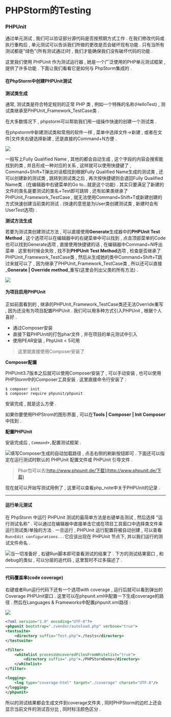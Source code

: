 # PHPStorm的Testing

### PHPUnit

通过单元测试 , 我们可以验证部分源代码是否按预期方式工作 . 在我们修改代码或执行重构后 , 单元测试可以告诉我们所做的更改是否会破坏现有功能 . 只有当所有测试都是"绿色"\(所有测试通过\)时 , 我们才能确保我们没有破坏代码的功能 .

这里我们使用 PHPUnit 作为测试运行器 , 她是一个广泛使用的PHP单元测试框架 , 提供了许多功能 . 下面让我们看看它是如何与 PhpStorm集成的 .

#### 在PhpStorm中创建PHPUnit测试

**测试类生成**

通常, 测试类是符合特定规则的正常 PHP 类 , 例如一个特殊的名称\(HelloTest\) , 测试类继承至PHPUnit\_Framework\_TestCase类 .

在大多数情况下 , phpstorm可以帮助我们用一组操作快速的创建一个测试类 .

在phpstorm中新建测试类和常用的软件一样 , 菜单中选择文件-&gt;新建 , 或者在文件\|文件夹右键选择新建 , 还是直接的Command+N方便 .

![](/assets/creawteasting.png)

一般写上Fully Qualified Name , 其他的都会自动生成 , 这个字段的内容会搜索能找到的类 , 并且形成一种对应的关系 , 这样就可以使用快捷键了 , Command+Shift+T弹出对话框找到根据Fully Qualified Name生成的测试类 , 还可以创建新的测试类 , 跳转到测试类之后 , 再次按快捷键则会退回Fully Qualified Name类 . \(在编辑器中右键菜单的Go to...就是这个功能\) . 其实只要满足了新建的文件的类名是要测试的类名+Test即可跳转 , 还有如果类继承了PHPUnit\_Framework\_TestCase , 就无法使用Command+Shift+T或新建创建的方式快速创建当前类的测试 . \(快速的意思是为User类创建测试类 , 新建时会有UserTest选项\) .

**测试方法生成**

若要为测试类创建测试方法 , 可以直接使用**Generate**生成器中的**PHPUnit Test Method** , 这个选项可以在编辑器中的右键菜单中可以找到 , 点击顶部菜单的Code也可以找到Generate选项 , 直接使用快捷键的话 , 在编辑器中Command+N呼出菜单 . 这里有时候会失败 , 找不到**PHPUnit Test Method**选项 , 检查是否继承了PHPUnit\_Framework\_TestCase类 , 然后从生成她的类中Command+Shift+T跳过来就可以了 , 因为继承了PHPUnit\_Framework\_TestCase类 , 所以还可以直接_**Generate \| Override method**_重写\(这里会列出父类的所有方法\) .

![](/assets/untigenerate.png)

#### 为项目启用PHPUnit

正如前面看到的 , 继承的PHPUnit\_Framework\_TestCase类还无法Override重写 , 因为还没有为项目配置PHPUnit . 我们可以用多种方式引入PHPUnit , 根据个人喜好 .

* 通过Composer安装
* 直接下载PHPUnit的打包phar文件 , 并在项目的单元测试中引入
* 使用PEAR安装 , PhpUnit &lt; 5可用

> 这里就直接使用Composer安装了

**Composer配置**

PHPUnit3.7版本之后就可以使用Composer安装了 , 可以手动安装 , 也可以使用PHPStorm中的Composer工具安装 . 这里直接命令行安装了 :

```
$ composer init
$ composer require phpunit/phpunit
```

安装完成 , 就是这么方便 .

如果你要使用PHPStrom的图形界面 , 可以在**Tools \| Composer \| Init Composer**中找到 .

**配置PHPUnit**

安装完成后 , `Command+,`配置测试框架 .

![](/assets/testframeworks.png)填写Composer生成的自动加载路径 , 点击右侧的刷新按钮即可 . 下面还可以指定在运行测试时默认的 PHPUnit 配置文件或 PHPUnit 引导文件 .

> Phar包可以去[http://www.phpunit.de/下载](http://www.phpunit.de/下载)

现在就可以开始写测试用例了 , 这里可以查看php\_note中关于PHPUnit的记录 .

---

#### 运行单元测试

在 PhpStorm 中运行 PHPUnit 测试的最简单方法是右键单击测试 , 然后选择 "运行测试名称" . 可以通过在编辑器中直接单击它或在项目工具窗口中选择类文件来运行测试类/单独的方法 . 一旦运行 , PHPUnit 运行配置将被自动创建 , 可以查看`Run>Edit configurations...`它应该出现在 PHPUnit 节点下, 并以我们运行的测试文件命名 .

![](/assets/createphpunit.png)当一切准备好 , 右键Run脚本即可查看测试的结果了 . 下方的测试结果窗口 , 和debug的类似 , 可以分层的追代码 , 这里暂时不过多描述了 .

---

#### 代码覆盖率\(code coverage\)

右键或者Run运行代码下还有一个选项with coverage , 运行后就可以看到弹出的Coverage PHPUnit窗口 . 这里可以在phpunit.xml中配置一下生成coverage的路径 . 然后在Languages & Frameworks中配置phpunit.xml路径 :

![](/assets/runcoverage.png)

```xml
<?xml version="1.0" encoding="UTF-8"?>
<phpunit bootstrap="./vendor/autoload.php" verbose="true">
<testsuite>
    <directory suffix="Test.php">./tests</directory>
</testsuite>

<filter>
    <whitelist processUncoveredFilesFromWhitelist="true">
        <directory suffix=".php">./PHPStormDemo</directory>
    </whitelist>
</filter>

<logging>
    <log type="coverage-html" target="./coverage" charset="UTF-8"/>
</logging>
</phpunit>
```

所以的测试结果都会生成文件到coverage文件夹 , 同时PHPStorm的边栏上还会显示当前文件的测试百分比 , 同时标注颜色区分 . 

